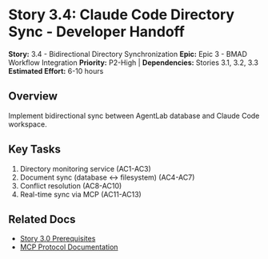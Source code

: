 # Story 3.4: Claude Code Directory Sync - Developer Handoff

**Story:** 3.4 - Bidirectional Directory Synchronization
**Epic:** Epic 3 - BMAD Workflow Integration
**Priority:** P2-High | **Dependencies:** Stories 3.1, 3.2, 3.3
**Estimated Effort:** 6-10 hours

## Overview

Implement bidirectional sync between AgentLab database and Claude Code workspace.

## Key Tasks

1. Directory monitoring service (AC1-AC3)
2. Document sync (database ↔ filesystem) (AC4-AC7)
3. Conflict resolution (AC8-AC10)
4. Real-time sync via MCP (AC11-AC13)

## Related Docs

- [Story 3.0 Prerequisites](./story-3.0-epic-3-prerequisites-and-blockers.md)
- [MCP Protocol Documentation](https://modelcontextprotocol.io/)
